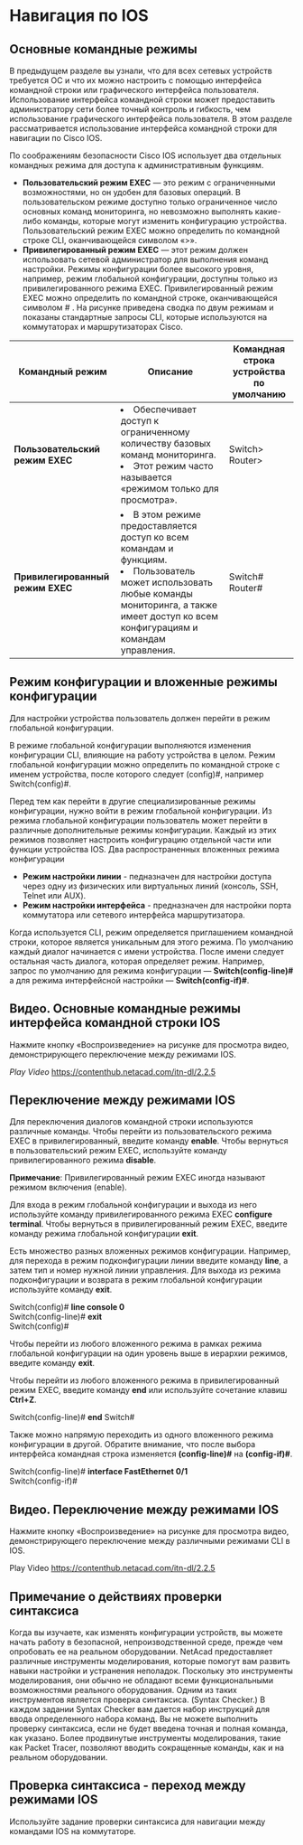 # **Навигация по IOS**
<!-- 2.2.1 -->
## **Основные командные режимы**
В предыдущем разделе вы узнали, что для всех сетевых устройств требуется ОС и что их можно настроить с помощью интерфейса командной строки или графического интерфейса пользователя. Использование интерфейса командной строки может предоставить администратору сети более точный контроль и гибкость, чем использование графического интерфейса пользователя. В этом разделе рассматривается использование интерфейса командной строки для навигации по Cisco IOS.

По соображениям безопасности Cisco IOS использует два отдельных командных режима для доступа к административным функциям.

* **Пользовательский режим EXEC** — это режим с ограниченными возможностями, но он удобен для базовых операций. В пользовательском режиме доступно только ограниченное число основных команд мониторинга, но невозможно выполнять какие-либо команды, которые могут изменить конфигурацию устройства. Пользовательский режим EXEC можно определить по командной строке CLI, оканчивающейся символом «>».
* **Привилегированный режим EXEC** — этот режим должен использовать сетевой администратор для выполнения команд настройки. Режимы конфигурации более высокого уровня, например, режим глобальной конфигурации, доступны только из привилегированного режима EXEC. Привилегированный режим EXEC можно определить по командной строке, оканчивающейся символом # .
На рисунке приведена сводка по двум режимам и показаны стандартные запросы CLI, которые используются на коммутаторах и маршрутизаторах Cisco.

| **Командный режим**| **Описание**	|**Командная строка устройства по умолчанию**|
|---|---|---|
|**Пользовательский режим EXEC**| <li>Обеспечивает доступ к ограниченному количеству базовых команд мониторинга. <li> Этот режим часто называется «режимом только для просмотра».| Switch> <br> Router>|
|**Привилегированный режим EXEC**| <li> В этом режиме предоставляется доступ ко всем командам и функциям. <li>Пользователь может использовать любые команды мониторинга, а также имеет доступ ко всем конфигурациям и командам управления.|Switch# <br> Router#|

<!-- 2.2.2 -->
## **Режим конфигурации и вложенные режимы конфигурации**
Для настройки устройства пользователь должен перейти в режим глобальной конфигурации.

В режиме глобальной конфигурации выполняются изменения конфигурации CLI, влияющие на работу устройства в целом. Режим глобальной конфигурации можно определить по командной строке с именем устройства, после которого следует (config)#, например Switch(config)#.

Перед тем как перейти в другие специализированные режимы конфигурации, нужно войти в режим глобальной конфигурации. Из режима глобальной конфигурации пользователь может перейти в различные дополнительные режимы конфигурации. Каждый из этих режимов позволяет настроить конфигурацию отдельной части или функции устройства IOS. Два распространенных вложенных режима конфигурации

* **Режим настройки линии** - педназначен для настройки доступа через одну из физических или виртуальных линий (консоль, SSH, Telnet или AUX).
* **Режим настройки интерфейса** - предназначен для настройки порта коммутатора или сетевого интерфейса маршрутизатора.

Когда используется CLI, режим определяется приглашением командной строки, которое является уникальным для этого режима. По умолчанию каждый диалог начинается с имени устройства. После имени следует остальная часть диалога, которая определяет режим. Например, запрос по умолчанию для режима конфигурации — **Switch(config-line)#** а для режима интерфейсной настройки — **Switch(config-if)#**.


<!-- 2.2.3 -->
## **Видео. Основные командные режимы интерфейса командной строки IOS**
Нажмите кнопку «Воспроизведение» на рисунке для просмотра видео, демонстрирующего переключение между режимами IOS.

*Play Video* https://contenthub.netacad.com/itn-dl/2.2.5

<!-- 2.2.4 -->
## **Переключение между режимами IOS**
Для переключения диалогов командной строки используются различные команды. Чтобы перейти из пользовательского режима EXEC в привилегированный, введите команду **enable**. Чтобы вернуться в пользовательский режим EXEC, используйте команду привилегированного режима **disable**.

**Примечание**: Привилегированный режим EXEC иногда называют режимом включения (enable).

Для входа в режим глобальной конфигурации и выхода из него используйте команду привилегированного режима EXEC **configure terminal**. Чтобы вернуться в привилегированный режим EXEC, введите команду режима глобальной конфигурации **exit**.

Есть множество разных вложенных режимов конфигурации. Например, для перехода в режим подконфигурации линии введите команду **line**, а затем тип и номер нужной линии управления. Для выхода из режима подконфигурации и возврата в режим глобальной конфигурации используйте команду **exit**.

Switch(config)# **line console 0** <br>
Switch(config-line)# **exit**<br>
Switch(config)#

Чтобы перейти из любого вложенного режима в рамках режима глобальной конфигурации на один уровень выше в иерархии режимов, введите команду **exit**.

Чтобы перейти из любого вложенного режима в привилегированный режим EXEC, введите команду **end** или используйте сочетание клавиш **Ctrl+Z**.

Switch(config-line)# **end**
Switch#

Также можно напрямую переходить из одного вложенного режима конфигурации в другой. Обратите внимание, что после выбора интерфейса командная строка изменяется **(config-line)#** на **(config-if)#**.

Switch(config-line)# **interface FastEthernet 0/1**<br>
Switch(config-if)#

<!-- 2.2.5 -->
## **Видео. Переключение между режимами IOS**
Нажмите кнопку «Воспроизведение» на рисунке для просмотра видео, демонстрирующего переключение между различными режимами CLI в IOS.

Play Video https://contenthub.netacad.com/itn-dl/2.2.5

<!-- 2.2.6-->
## **Примечание о действиях проверки синтаксиса**
Когда вы изучаете, как изменять конфигурации устройств, вы можете начать работу в безопасной, непроизводственной среде, прежде чем опробовать ее на реальном оборудовании. NetAcad предоставляет различные инструменты моделирования, которые помогут вам развить навыки настройки и устранения неполадок. Поскольку это инструменты моделирования, они обычно не обладают всеми функциональными возможностями реального оборудования. Одним из таких инструментов является проверка синтаксиса. (Syntax Checker.) В каждом задании Syntax Checker вам дается набор инструкций для ввода определенного набора команд. Вы не можете выполнить проверку синтаксиса, если не будет введена точная и полная команда, как указано. Более продвинутые инструменты моделирования, такие как Packet Tracer, позволяют вводить сокращенные команды, как и на реальном оборудовании.

<!-- 2.2.7 -->
## **Проверка синтаксиса - переход между режимами IOS**
Используйте задание проверки синтаксиса для навигации между командами IOS на коммутаторе.

